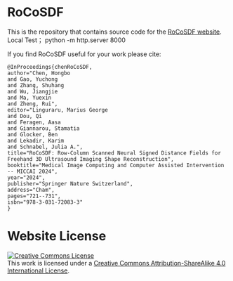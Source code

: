 # RoCoSDF

This is the repository that contains source code for the [RoCoSDF website]( https://chenhbo.github.io/RoCoSDF/). Local Test；
python -m http.server 8000

If you find RoCoSDF useful for your work please cite:

```
@InProceedings{chenRoCoSDF,
author="Chen, Hongbo
and Gao, Yuchong
and Zhang, Shuhang
and Wu, Jiangjie
and Ma, Yuexin
and Zheng, Rui",
editor="Linguraru, Marius George
and Dou, Qi
and Feragen, Aasa
and Giannarou, Stamatia
and Glocker, Ben
and Lekadir, Karim
and Schnabel, Julia A.",
title="RoCoSDF: Row-Column Scanned Neural Signed Distance Fields for Freehand 3D Ultrasound Imaging Shape Reconstruction",
booktitle="Medical Image Computing and Computer Assisted Intervention -- MICCAI 2024",
year="2024",
publisher="Springer Nature Switzerland",
address="Cham",
pages="721--731",
isbn="978-3-031-72083-3"
}
```



# Website License

<a rel="license" href="http://creativecommons.org/licenses/by-sa/4.0/"><img alt="Creative Commons License" style="border-width:0" src="https://i.creativecommons.org/l/by-sa/4.0/88x31.png" /></a><br />This work is licensed under a <a rel="license" href="http://creativecommons.org/licenses/by-sa/4.0/">Creative Commons Attribution-ShareAlike 4.0 International License</a>.
